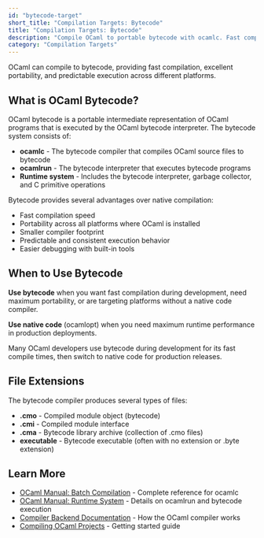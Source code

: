 ```yaml
---
id: "bytecode-target"
short_title: "Compilation Targets: Bytecode"
title: "Compilation Targets: Bytecode"
description: "Compile OCaml to portable bytecode with ocamlc. Fast compilation, excellent portability, and easy debugging for OCaml development and production."
category: "Compilation Targets"
---
```


OCaml can compile to bytecode, providing fast compilation, excellent portability, and predictable execution across different platforms.

## What is OCaml Bytecode?

OCaml bytecode is a portable intermediate representation of OCaml programs that is executed by the OCaml bytecode interpreter. The bytecode system consists of:

- **ocamlc** - The bytecode compiler that compiles OCaml source files to bytecode
- **ocamlrun** - The bytecode interpreter that executes bytecode programs
- **Runtime system** - Includes the bytecode interpreter, garbage collector, and C primitive operations

Bytecode provides several advantages over native compilation:
- Fast compilation speed
- Portability across all platforms where OCaml is installed
- Smaller compiler footprint
- Predictable and consistent execution behavior
- Easier debugging with built-in tools

## When to Use Bytecode

**Use bytecode** when you want fast compilation during development, need maximum portability, or are targeting platforms without a native code compiler.

**Use native code** (ocamlopt) when you need maximum runtime performance in production deployments.

Many OCaml developers use bytecode during development for its fast compile times, then switch to native code for production releases.

## File Extensions

The bytecode compiler produces several types of files:

- **.cmo** - Compiled module object (bytecode)
- **.cmi** - Compiled module interface
- **.cma** - Bytecode library archive (collection of .cmo files)
- **executable** - Bytecode executable (often with no extension or .byte extension)

## Learn More

- [OCaml Manual: Batch Compilation](https://ocaml.org/manual/latest/comp.html) - Complete reference for ocamlc
- [OCaml Manual: Runtime System](https://ocaml.org/manual/latest/runtime.html) - Details on ocamlrun and bytecode execution
- [Compiler Backend Documentation](https://ocaml.org/docs/compiler-backend) - How the OCaml compiler works
- [Compiling OCaml Projects](https://ocaml.org/docs/compiling-ocaml-projects) - Getting started guide
